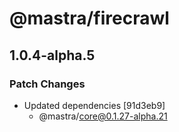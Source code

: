 # @mastra/firecrawl

## 1.0.4-alpha.5

### Patch Changes

- Updated dependencies [91d3eb9]
  - @mastra/core@0.1.27-alpha.21
